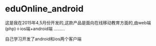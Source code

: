 # eduOnline_android
这是我在2015年4,5月份开发的,这款产品是面向在线移动教育方面的,由web端(php)＋ios端+android端 .........
 
自己学习开发了android和ios两个客户端
 


